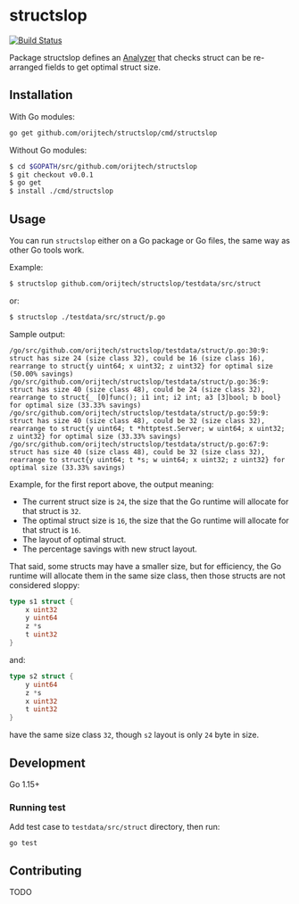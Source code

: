 # structslop

[![Build Status](https://travis-ci.com/orijtech/structslop.svg?token=zRGT22WqV6Do9u8mxebC&branch=master)](https://travis-ci.com/orijtech/structslop)

Package structslop defines an [Analyzer](analyzer_link) that checks struct can be re-arranged fields to get optimal struct size.

## Installation

With Go modules:

```sh
go get github.com/orijtech/structslop/cmd/structslop
```

Without Go modules:

```sh
$ cd $GOPATH/src/github.com/orijtech/structslop
$ git checkout v0.0.1
$ go get
$ install ./cmd/structslop
```

## Usage

You can run `structslop` either on a Go package or Go files, the same way as
other Go tools work.

Example:

```sh
$ structslop github.com/orijtech/structslop/testdata/src/struct
```

or:

```sh
$ structslop ./testdata/src/struct/p.go
```

Sample output:

```text
/go/src/github.com/orijtech/structslop/testdata/struct/p.go:30:9: struct has size 24 (size class 32), could be 16 (size class 16), rearrange to struct{y uint64; x uint32; z uint32} for optimal size (50.00% savings)
/go/src/github.com/orijtech/structslop/testdata/struct/p.go:36:9: struct has size 40 (size class 48), could be 24 (size class 32), rearrange to struct{_ [0]func(); i1 int; i2 int; a3 [3]bool; b bool} for optimal size (33.33% savings)
/go/src/github.com/orijtech/structslop/testdata/struct/p.go:59:9: struct has size 40 (size class 48), could be 32 (size class 32), rearrange to struct{y uint64; t *httptest.Server; w uint64; x uint32; z uint32} for optimal size (33.33% savings)
/go/src/github.com/orijtech/structslop/testdata/struct/p.go:67:9: struct has size 40 (size class 48), could be 32 (size class 32), rearrange to struct{y uint64; t *s; w uint64; x uint32; z uint32} for optimal size (33.33% savings)
```

Example, for the first report above, the output meaning:

 - The current struct size is `24`, the size that the Go runtime will allocate for that struct is `32`.
 - The optimal struct size is `16`, the size that the Go runtime will allocate for that struct is `16`.
 - The layout of optimal struct.
 - The percentage savings with new struct layout.
 
That said, some structs may have a smaller size, but for efficiency, the Go runtime will allocate them in the same size class,
then those structs are not considered sloppy:

```go
type s1 struct {
	x uint32
	y uint64
	z *s
	t uint32
}
```

and:

```go
type s2 struct {
	y uint64
	z *s
	x uint32
	t uint32
}
```

have the same size class `32`, though `s2` layout is only `24` byte in size.
 
## Development

Go 1.15+

### Running test

Add test case to `testdata/src/struct` directory, then run:

```shell script
go test
```

## Contributing

TODO

[analyzer_link]: https://pkg.go.dev/golang.org/x/tools/go/analysis#Analyzer